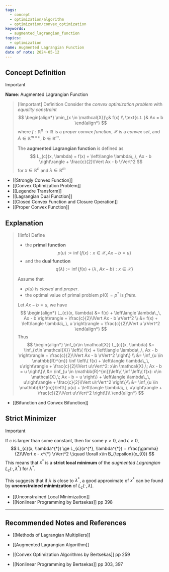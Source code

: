 ```yaml
---
tags:
  - concept
  - optimization/algorithm
  - optimization/convex_optimization
keywords:
  - augmented_lagrangian_function
topics:
  - optimization
name: Augmented Lagrangian Function
date of note: 2024-05-12
---
```


## Concept Definition

>[!important]
>**Name**: Augmented Lagrangian Function

>[!important] Definition
>Consider the *convex optimization problem* with *equality constraint*
>$$
>\begin{align*}
>  \min_{x \in \mathcal{X}}\;& f(x) \\
>  \text{s.t. }& Ax = b
>\end{align*}
>$$
>where $f: \mathbb{R}^n \to \mathbb{R}$ is a *proper convex function*, $\mathcal{X}$ is a *convex set*, and $A\in \mathbb{R}^{m \times n}$, $b\in \mathbb{R}^{m}.$
>
>
>The **augmented Lagrangian function** is defined as
>$$
>L_{c}(x, \lambda) = f(x) + \left\langle  \lambda\,,\, Ax - b \right\rangle + \frac{c}{2}\lVert Ax - b \rVert^2 
>$$
>for $x\in \mathbb{R}^{n}$ and $\lambda \in \mathbb{R}^{m}$


- [[Strongly Convex Function]]
- [[Convex Optimization Problem]]
- [[Legendre Transform]]
- [[Lagrangian Dual Function]]
- [[Closed Convex Function and Closure Operation]]
- [[Proper Convex Function]]


## Explanation

>[!info]
>Define 
>- the **primal function** $$p(u) := \inf\left\{ f(x): x\in \mathcal{X}, Ax - b = u \right\} $$ 
>- and the **dual function** $$q(\lambda) := \inf\left\{ f(x) + \left\langle  \lambda\,,\, Ax - b    \right\rangle: x\in \mathcal{X}  \right\} $$ 
>
>Assume that 
>- $p(u)$ is *closed* and *proper*.
>- the optimal value of primal problem $p(0) = p^{*}$ is *finite*.
>  
>
>Let $Ax - b = u$, we have
>$$
>\begin{align*}
> L_{c}(x, \lambda) &= f(x) + \left\langle  \lambda\,,\, Ax - b \right\rangle + \frac{c}{2}\lVert Ax - b \rVert^2 \\
> &=  f(x) + \left\langle  \lambda\,,\, u \right\rangle + \frac{c}{2}\lVert u \rVert^2
>\end{align*}
>$$
>Thus 
>$$
>\begin{align*}
> \inf_{x\in \mathcal{X}} L_{c}(x, \lambda) &= \inf_{x\in \mathcal{X}} \left\{  f(x) + \left\langle  \lambda\,,\, Ax - b \right\rangle + \frac{c}{2}\lVert Ax - b \rVert^2  \right\}  \\
> &= \inf_{u \in \mathbb{R}^{m}} \inf \left\{  f(x) + \left\langle  \lambda\,,\, u\right\rangle + \frac{c}{2}\lVert u\rVert^2: x\in \mathcal{X},\; Ax - b = u  \right\}\\
> &= \inf_{u \in \mathbb{R}^{m}}\left\{ \inf \left\{  f(x): x\in \mathcal{X},\; Ax - b = u  \right\} + \left\langle  \lambda\,,\, u\right\rangle + \frac{c}{2}\lVert u\rVert^2 \right\}\\
> &= \inf_{u \in \mathbb{R}^{m}}\left\{ p(u) + \left\langle  \lambda\,,\, u\right\rangle + \frac{c}{2}\lVert u\rVert^2 \right\}\\
>\end{align*}
>$$

- [[Bifunction and Convex Bifunction]]
## Strict Minimizer

>[!important]
>If $c$ is larger than some constant, then for some $\gamma >0$, and $\epsilon >0$, 
>$$
>L_{c}(x, \lambda^{*}) \ge L_{c}(x^{*}, \lambda^{*}) + \frac{\gamma}{2}\lVert x - x^{*} \rVert^2 \;\quad \forall x\in B_{\epsilon}(x_{0})
>$$
>This means that $x^{*}$ is a **strict local minimum** of the *augmented Lagrangian* $L_{c}(\cdot, \lambda^{*})$ for $\lambda^{*}.$
>
>This suggests that if $\lambda$ is close to $\lambda^{*}$, a good approximate of $x^{*}$ can be found by **unconstrained minimization** of $L_{c}(\cdot, \lambda).$

- [[Unconstrained Local Minimization]]
- [[Nonlinear Programming by Bertsekas]] pp 398



-----------
##  Recommended Notes and References

- [[Methods of Lagrangian Multipliers]]
- [[Augmented Lagrangian Algorithm]]

- [[Convex Optimization Algorithms by Bertsekas]] pp 259
- [[Nonlinear Programming by Bertsekas]] pp 303, 397